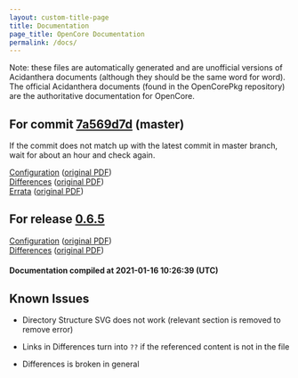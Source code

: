 ```yaml
---
layout: custom-title-page
title: Documentation
page_title: OpenCore Documentation
permalink: /docs/
---
```

Note: these files are automatically generated and are unofficial versions of Acidanthera documents (although they should be the same word for word). The official Acidanthera documents (found in the OpenCorePkg repository) are the authoritative documentation for OpenCore.

## For commit [7a569d7d](https://github.com/acidanthera/OpenCorePkg/tree/7a569d7d7a5c48b7de5a21b1a12dd3527e58c816) (master)

If the commit does not match up with the latest commit in master branch, wait for about an hour and check again.

[Configuration](latest/Configuration.html) ([original PDF](https://github.com/acidanthera/OpenCorePkg/blob/7a569d7d7a5c48b7de5a21b1a12dd3527e58c816/Docs/Configuration.pdf))
<br>
[Differences](latest/Differences.html) ([original PDF](https://github.com/acidanthera/OpenCorePkg/blob/7a569d7d7a5c48b7de5a21b1a12dd3527e58c816/Docs/Differences/Differences.pdf))
<br>
[Errata](latest/Errata.html) ([original PDF](https://github.com/acidanthera/OpenCorePkg/blob/7a569d7d7a5c48b7de5a21b1a12dd3527e58c816/Docs/Errata/Errata.pdf))

## For release [0.6.5](https://github.com/acidanthera/OpenCorePkg/tree/0.6.5)

[Configuration](release/Configuration.html) ([original PDF](https://github.com/acidanthera/OpenCorePkg/blob/0.6.5/Docs/Configuration.pdf))
<br>
[Differences](release/Differences.html) ([original PDF](https://github.com/acidanthera/OpenCorePkg/blob/0.6.5/Docs/Differences/Differences.pdf))

#### Documentation compiled at 2021-01-16 10:26:39 (UTC)

## Known Issues

* Directory Structure SVG does not work (relevant section is removed to remove error)

* Links in Differences turn into `??` if the referenced content is not in the file

* Differences is broken in general

